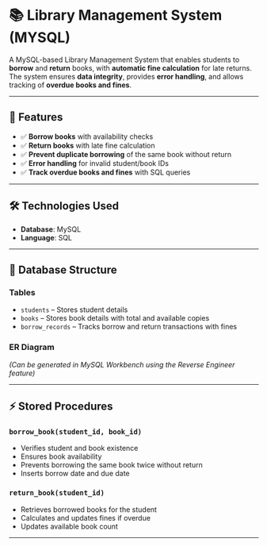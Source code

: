 # 📚 Library Management System (MYSQL)

A MySQL-based Library Management System that enables students to **borrow** and **return** books, with **automatic fine calculation** for late returns. The system ensures **data integrity**, provides **error handling**, and allows tracking of **overdue books and fines**.

---

## 🚀 Features

* ✅ **Borrow books** with availability checks
* ✅ **Return books** with late fine calculation
* ✅ **Prevent duplicate borrowing** of the same book without return
* ✅ **Error handling** for invalid student/book IDs
* ✅ **Track overdue books and fines** with SQL queries

---

## 🛠️ Technologies Used

* **Database**: MySQL
* **Language**: SQL 


---

## 📂 Database Structure

### Tables

* `students` – Stores student details
* `books` – Stores book details with total and available copies
* `borrow_records` – Tracks borrow and return transactions with fines

### ER Diagram

*(Can be generated in MySQL Workbench using the Reverse Engineer feature)*

---

## ⚡ Stored Procedures

### `borrow_book(student_id, book_id)`

* Verifies student and book existence
* Ensures book availability
* Prevents borrowing the same book twice without return
* Inserts borrow date and due date

### `return_book(student_id)`

* Retrieves borrowed books for the student
* Calculates and updates fines if overdue
* Updates available book count

---

